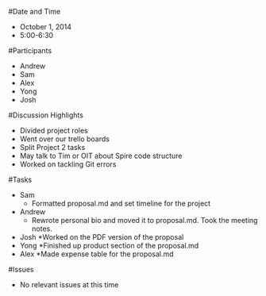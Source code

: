 #Date and Time
  * October 1, 2014
  * 5:00-6:30

#Participants
  * Andrew
  * Sam
  * Alex
  * Yong
  * Josh

#Discussion Highlights
  * Divided project roles
  * Went over our trello boards
  * Split Project 2 tasks
  * May talk to Tim or OIT about Spire code structure
  * Worked on tackling Git errors

#Tasks
  * Sam
     * Formatted proposal.md and set timeline for the project
  * Andrew
     * Rewrote personal bio and moved it to proposal.md. Took the meeting notes.
  * Josh
     *Worked on the PDF version of the proposal
  * Yong
     *Finished up product section of the proposal.md
  * Alex
     *Made expense table for the proposal.md 

#Issues
  * No relevant issues at this time